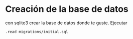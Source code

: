 # Creación de la base de datos
con sqlite3 crear la base de datos donde te guste.
Ejecutar
```
.read migrations/initial.sql
```